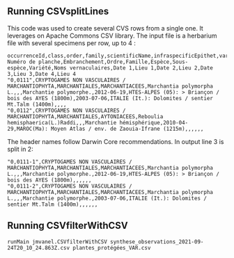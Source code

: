 
## Running CSVsplitLines

This code was used to create several CVS rows from a single one.
It leverages on Apache Commons CSV library.
The input file is a herbarium file with several specimens per row, up to 4 :
```csv
occurrenceId,class,order,family,scientificName,infraspecificEpithet,variety,vernacularName,eventDate,verbatimLocality,eventDate2,verbatimLocality2,eventDate3,verbatimLocality3,eventDate4,verbatimLocality4
Numéro de planche,Embranchement,Ordre,Famille,Espèce,Sous-espèce,Variété,Noms vernaculaires,Date 1,Lieu 1,Date 2,Lieu 2,Date 3,Lieu 3,Date 4,Lieu 4
"0,0111",CRYPTOGAMES NON VASCULAIRES / MARCHANTIOPHYTA,MARCHANTIALES,MARCHANTIACEES,Marchantia polymorpha L.,,,Marchantie polymorphe.,2012-06-19,HTES-ALPES (05): > Briançon / bois des AYES (1800m),2003-07-06,ITALIE (It.): Dolomites / sentier Mt.Talm (1400m),,,,
"0,0112",CRYPTOGAMES NON VASCULAIRES / MARCHANTIOPHYTA,MARCHANTIALES,AYTONIACEES,Reboulia hemisphaerica(L.)Raddi,,,Marchantie hémisphérique,2010-04-29,MAROC(Ma): Moyen Atlas / env. de Zaouia-Ifrane (1215m),,,,,,
```

The header names follow Darwin Core recommendations.
In output line 3 is split in 2:
```csv
"0,0111-1",CRYPTOGAMES NON VASCULAIRES / MARCHANTIOPHYTA,MARCHANTIALES,MARCHANTIACEES,Marchantia polymorpha L.,,,Marchantie polymorphe.,2012-06-19,HTES-ALPES (05): > Briançon / bois des AYES (1800m),,,,,,
"0,0111-2",CRYPTOGAMES NON VASCULAIRES / MARCHANTIOPHYTA,MARCHANTIALES,MARCHANTIACEES,Marchantia polymorpha L.,,,Marchantie polymorphe.,2003-07-06,ITALIE (It.): Dolomites / sentier Mt.Talm (1400m),,,,,,
```

## Running CSVfilterWithCSV
```
runMain jmvanel.CSVfilterWithCSV synthese_observations_2021-09-24T20_10_24.863Z.csv plantes_protégées_VAR.csv
```
